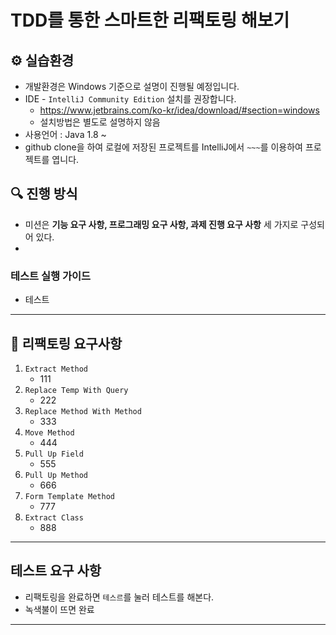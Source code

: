 # TDD를 통한 스마트한 리팩토링 해보기

## ⚙️ 실습환경

- 개발환경은 Windows 기준으로 설명이 진행될 예정입니다.
- IDE - `IntelliJ Community Edition` 설치를 권장합니다.
  - https://www.jetbrains.com/ko-kr/idea/download/#section=windows
  - 설치방법은 별도로 설명하지 않음
- 사용언어 : Java 1.8 ~ 
- github clone을 하여 로컬에 저장된 프로젝트를 IntelliJ에서 `~~~`를 이용하여 프로젝트를 엽니다.

## 🔍 진행 방식

- 미션은 **기능 요구 사항, 프로그래밍 요구 사항, 과제 진행 요구 사항** 세 가지로 구성되어 있다.
- 

### 테스트 실행 가이드

- 테스트 

---

## 🚀 리팩토링 요구사항

1. `Extract Method`
   - 111
2. `Replace Temp With Query`
   - 222
3. `Replace Method With Method`
   - 333
4. `Move Method`
   - 444
5. `Pull Up Field`
   - 555
6. `Pull Up Method`
   - 666
7. `Form Template Method`
   - 777
8. `Extract Class`
   - 888

---

## 테스트 요구 사항
- 리팩토링을 완료하면 `테스르`를 눌러 테스트를 해본다. 
- 녹색불이 뜨면 완료


---

